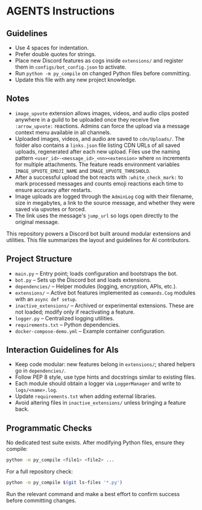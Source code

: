 # AGENTS Instructions

## Guidelines
- Use 4 spaces for indentation.
- Prefer double quotes for strings.
- Place new Discord features as cogs inside `extensions/` and register them in `configs/bot_config.json` to activate.
- Run `python -m py_compile` on changed Python files before committing.
- Update this file with any new project knowledge.

## Notes
- `image_upvote` extension allows images, videos, and audio clips posted anywhere in a guild to be uploaded once they receive five `:arrow_upvote:` reactions. Admins can force the upload via a message context menu available in all channels.
- Uploaded images, videos, and audio are saved to `cdn/Uploads/`. The folder also contains a `links.json` file listing CDN URLs of all saved uploads, regenerated after each new upload. Files use the naming pattern `<user_id>-<message_id>_<nn><extension>` where `nn` increments for multiple attachments. The feature reads environment variables `IMAGE_UPVOTE_EMOJI_NAME` and `IMAGE_UPVOTE_THRESHOLD`.
- After a successful upload the bot reacts with `:white_check_mark:` to mark processed messages and counts emoji reactions each time to ensure accuracy after restarts.
- Image uploads are logged through the `AdminLog` cog with their filename, size in megabytes, a link to the source message, and whether they were saved via upvotes or forced.
- The link uses the message's `jump_url` so logs open directly to the original message.

This repository powers a Discord bot built around modular extensions and utilities. This file summarizes the layout and guidelines for AI contributors.

## Project Structure

- `main.py` – Entry point; loads configuration and bootstraps the bot.
- `bot.py` – Sets up the Discord bot and loads extensions.
- `dependencies/` – Helper modules (logging, encryption, APIs, etc.).
- `extensions/` – Active bot features implemented as `commands.Cog` modules with an `async def setup`.
- `inactive_extensions/` – Archived or experimental extensions. These are not loaded; modify only if reactivating a feature.
- `logger.py` – Centralized logging utilities.
- `requirements.txt` – Python dependencies.
- `docker-compose-demo.yml` – Example container configuration.

## Interaction Guidelines for AIs

- Keep code modular: new features belong in `extensions/`; shared helpers go in `dependencies/`.
- Follow PEP 8 style, use type hints and docstrings similar to existing files.
- Each module should obtain a logger via `LoggerManager` and write to `logs/<name>.log`.
- Update `requirements.txt` when adding external libraries.
- Avoid altering files in `inactive_extensions/` unless bringing a feature back.

## Programmatic Checks

No dedicated test suite exists. After modifying Python files, ensure they compile:

```bash
python -m py_compile <file1> <file2> ...
```

For a full repository check:

```bash
python -m py_compile $(git ls-files '*.py')
```

Run the relevant command and make a best effort to confirm success before committing changes.

